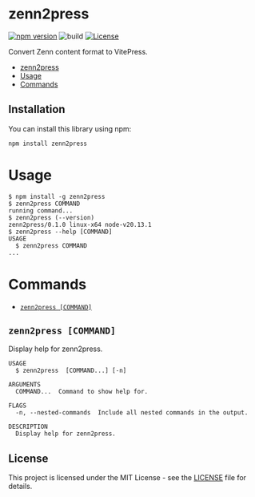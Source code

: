 # zenn2press

[![npm version](https://badge.fury.io/js/zenn2press.svg)](https://badge.fury.io/js/zenn2press)
![build](https://github.com/ryohidaka/zenn2press/workflows/tests/badge.svg)
[![License](https://img.shields.io/badge/license-MIT-blue.svg)](https://opensource.org/licenses/MIT)

Convert Zenn content format to VitePress.

<!-- toc -->
* [zenn2press](#zenn2press)
* [Usage](#usage)
* [Commands](#commands)
<!-- tocstop -->

## Installation

You can install this library using npm:

```shell
npm install zenn2press
```

# Usage

<!-- usage -->
```sh-session
$ npm install -g zenn2press
$ zenn2press COMMAND
running command...
$ zenn2press (--version)
zenn2press/0.1.0 linux-x64 node-v20.13.1
$ zenn2press --help [COMMAND]
USAGE
  $ zenn2press COMMAND
...
```
<!-- usagestop -->

# Commands

<!-- commands -->
* [`zenn2press [COMMAND]`](#zenn2press-command)

## `zenn2press [COMMAND]`

Display help for zenn2press.

```
USAGE
  $ zenn2press  [COMMAND...] [-n]

ARGUMENTS
  COMMAND...  Command to show help for.

FLAGS
  -n, --nested-commands  Include all nested commands in the output.

DESCRIPTION
  Display help for zenn2press.
```
<!-- commandsstop -->

## License

This project is licensed under the MIT License - see the [LICENSE](LICENSE) file for details.
